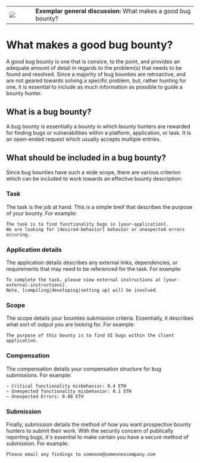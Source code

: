 <table>
<td width=100>
<img src='https://raw.githubusercontent.com/gitcoinco/gitcoinco/master/img/helmet.png'/>
</td>
<td width=800>
  <strong>Exemplar general discussion:</strong> What makes a good bug bounty?
</td>
</table>

# What makes a good bug bounty? 
A good bug bounty is one that is consice, to the point, and provides an adequate amount of detail in regards to the problem(s) that needs to be found and resolved. Since a majority of bug bounties are retroactive, and are not geared towards solving a specific problem, but, rather hunting for one, it is essential to include as much information as possible to guide a bounty hunter. 

## What is a bug bounty?
A bug bounty is essentially a bounty in which bounty hunters are rewarded for finding bugs or vulnerabilities within a platform, application, or task. It is an open-ended request which usually accepts multiple entries. 

## What should be included in a bug bounty?
Since bug bounties have such a wide scope, there are various criterion which can be included to work towards an effective bounty description: 

### Task
The task is the job at hand. This is a simple breif that describes the purpose of your bounty. For example:

```
The task is to find functionality bugs in [your-application]. 
We are looking for [desired-behavior] behavior or unexpected errors occuring.
```
### Application details
The application details describes any external links, dependencies, or requirements that may need to be referenced for the task. For example: 

```
To complete the task, please view external instructions at [your-external-instructions].
Note, [compiling|developing|setting up] will be involved.
```

### Scope
The scope details your bounties submission criteria. Essentially, it describes what sort of output you are looking for. For example: 

```
The purpose of this bounty is to find UI bugs within the client application.
```

### Compensation
The compensation details your compensation structure for bug submissions. For example:

```
~ Critical functionality misbehavior: 0.4 ETH 
~ Unexpected functionality misbehavior: 0.1 ETH 
~ Unexpected Errors: 0.08 ETH
```

### Submission
Finally, submission details the method of how you want prospective bounty hunters to submit their work. With the security concern of publically reporting bugs, it's essential to make certain you have a secure method of submission. For example:

```
Please email any findings to someone@someonescompany.com
```

